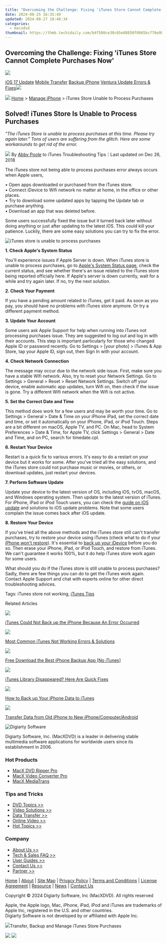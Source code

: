 ```yaml
---
title: "Overcoming the Challenge: Fixing 'iTunes Store Cannot Complete Purchases Now'"
date: 2024-08-25 16:35:49
updated: 2024-08-27 10:48:34
categories:
  - macxdvd
thumbnail: https://thmb.techidaily.com/b4f580ce30c65e88850f0865bcf76e9b30f93eff5e8a5ffb4e4a9c4a1397858e.jpg
---
```


## Overcoming the Challenge: Fixing 'iTunes Store Cannot Complete Purchases Now'

[![](https://www.macxdvd.com/itunes/../image-style/new-seo/icon10.png)](https://tools.techidaily.com/macxdvd/products/)

[iOS 17 Update](https://tools.techidaily.com/macxdvd/products/) [Mobile Transfer](https://tools.techidaily.com/macxdvd/products/) [Backup iPhone](https://tools.techidaily.com/macxdvd/products/) [Ventura Update Errors & Fixes](https://tools.techidaily.com/macxdvd/products/)![](https://www.macxdvd.com/itunes/../mobile/article-image/hot.gif) 



![](https://www.macxdvd.com/itunes/../image-style/new-seo/icon7.png) [Home](https://tools.techidaily.com/macxdvd/products/) \> [Manage iPhone](https://tools.techidaily.com/macxdvd/products/) \> iTunes Store Unable to Process Purchases

## Solved! iTunes Store Is Unable to Process Purchases



_"The iTunes Store is unable to process purchases at this time. Please try again later." Tons of users are suffering from the glitch. Here are some workarounds to get rid of the error._ 

![](https://www.macxdvd.com/itunes/../image-style/new-seo/icon6.png) By [Abby Poole](https://www.linkedin.com/in/abby-poole-6822b0104/) to iTunes Troubleshooting Tips｜Last updated on Dec 26, 2018

The iTunes store not being able to process purchases error always occurs when Apple users,

• Open apps downloaded or purchased from the iTunes store.  
 • Connect iDevice to Wifi network no matter at home, in the office or other places.  
 • Try to download some updated apps by tapping the Update tab or purchase anything.  
 • Download an app that was deleted before.

Some users successfully fixed the issue but it turned back later without doing anything or just after updating to the latest iOS. This could kill your patience. Luckily, there are some easy solutions you can try to fix the error.

![iTunes store is unable to process purchases](https://www.macxdvd.com/itunes/article-image/itunes-store-not-processing-purchases.jpg)



**1\. Check Apple's System Status**

You'll experience issues if Apple Server is down. When iTunes store is unable to process purchases, go to [Apple's System Status page](https://www.apple.com/support/systemstatus/), check the current status, and see whether there's an issue related to the iTunes store being reported officially here. If Apple's server is down currently, wait for a while and try again later. If no, try the next solution.

**2\. Check Your Payment**

If you have a pending amount related to iTunes, get it paid. As soon as you pay, you should have no problems with iTunes store anymore. Or try a different payment method. 

**3\. Update Your Account**

Some users ask Apple Support for help when running into iTunes not processing purchases issue. They are suggested to log out and log in with their accounts. This step is important particularly for those who changed Apple ID or password recently. Go to Settings > \[your photo\] > iTunes & App Store, tap your Apple ID, sign out, then Sign In with your account. 

**4\. Check Network Connection**

The message may occur due to the network side issue. First, make sure you have a stable Wifi network. Also, try to reset your Network Settings. Go to Settings > General > Reset > Reset Network Settings. Switch off your device, enable automatic app updates, turn Wifi on, then check if the issue is gone. Try a different Wifi network when the Wifi is not active. 

**5\. Set the Correct Date and Time**

This method does work for a few users and may be worth your time. Go to Settings > General > Date & Time on your iPhone iPad, set the correct date and time, or set it automatically on your iPhone, iPad, or iPod Touch. Steps are a bit different on macOS, Apple TV, and PC. On Mac, head to System Preferences > Date & Time, for Apple TV, click Settings > General > Date and Time, and on PC, search for timedate.cpl. 

**6\. Restart Your Device**

Restart is a quick fix to various errors. It's easy to do a restart on your device but it works for some. After you've tried all the easy solutions, and the iTunes store could not purchase music or movies, or others, or download updates, just restart your devices. 

**7\. Perform Software Update** 

Update your device to the latest version of OS, including iOS, tvOS, macOS, and Windows operating system. Then update to the latest version of iTunes. For iPhone, iPad or iPod Touch users, you can check the [guide on iOS update](https://tools.techidaily.com/macxdvd/products/) and solutions to iOS update problems. Note that some users complain the issue comes back after iOS update. 

**8\. Restore Your Device** 

If you've tried all the above methods and the iTunes store still can't transfer purchases, try to restore your device using iTunes (check what to do if your [iPhone won't restore](https://tools.techidaily.com/macxdvd/products/)). It's essential to [back up your iDevice](https://tools.techidaily.com/macxdvd/products/) before you do so. Then erase your iPhone, iPad, or iPod Touch, and restore from iTunes. We can't guarantee it works 100%, but it do help iTunes store work again for some users. 

What should you do if the iTunes store is still unable to process purchases? Sadly, there are few things you can do to get the iTunes work again. Contact Apple Support and chat with experts online for other direct troubleshooting advices. 

 Tags: iTunes store not working, [iTunes Tips](https://tools.techidaily.com/macxdvd/products/) 



Related Articles

![](https://www.macxdvd.com/itunes/../image-style/new-seo/pic7.jpg)

[iTunes Could Not Back up the iPhone Because An Error Occurred](https://tools.techidaily.com/macxdvd/products/) 

![](https://www.macxdvd.com/itunes/../image-style/new-seo/pic6.jpg)

[Most Common iTunes Not Working Errors & Solutions](https://tools.techidaily.com/macxdvd/products/) 

![](https://www.macxdvd.com/itunes/../image-style/new-seo/pic5.jpg)

[Free Download the Best iPhone Backup App \[No iTunes\]](https://tools.techidaily.com/macxdvd/products/) 

![](https://www.macxdvd.com/itunes/../image-style/new-seo/pic4.jpg)

[iTunes Library Disappeared? Here Are Quick Fixes](https://tools.techidaily.com/macxdvd/products/) 

![](https://www.macxdvd.com/itunes/../image-style/new-seo/pic3.jpg)

[How to Back up Your iPhone Data to iTunes](https://tools.techidaily.com/macxdvd/products/) 

![](https://www.macxdvd.com/itunes/../image-style/new-seo/pic2.jpg)

[Transfer Data from Old iPhone to New iPhone/Computer/Android](https://tools.techidaily.com/macxdvd/products/) 



![Digiarty Software](https://www.macxdvd.com/itunes/../icon/logo.png) 

Digiarty Software, Inc. (MacXDVD) is a leader in delivering stable multimedia software applications for worldwide users since its establishment in 2006.

### Hot Products

* [MacX DVD Ripper Pro](https://tools.techidaily.com/macxdvd/products/)
* [MacX Video Converter Pro](https://tools.techidaily.com/macxdvd/products/)
* [MacX MediaTrans](https://tools.techidaily.com/macxdvd/products/)

### Tips and Tricks

* [DVD Topics >>](https://tools.techidaily.com/macxdvd/products/)
* [Video Solutions >>](https://tools.techidaily.com/macxdvd/products/)
* [Data Transfer >>](https://tools.techidaily.com/macxdvd/products/)
* [Online Video >>](https://tools.techidaily.com/macxdvd/products/)
* [Hot Topics >>](https://tools.techidaily.com/macxdvd/products/)

### Company

* [About Us >>](https://tools.techidaily.com/macxdvd/products/)
* [Tech & Sales FAQ >>](https://tools.techidaily.com/macxdvd/products/)
* [User Guides >>](https://tools.techidaily.com/macxdvd/products/)
* [Contact Us >>](https://tools.techidaily.com/macxdvd/products/)
* [Partner >>](https://tools.techidaily.com/macxdvd/products/)



[Home](https://tools.techidaily.com/macxdvd/products/) | [About](https://tools.techidaily.com/macxdvd/products/) | [Site Map](https://tools.techidaily.com/macxdvd/products/) | [Privacy Policy](https://tools.techidaily.com/macxdvd/products/) | [Terms and Conditions](https://tools.techidaily.com/macxdvd/products/) | [License Agreement](https://tools.techidaily.com/macxdvd/products/) | [Resource](https://tools.techidaily.com/macxdvd/products/) | [News](https://tools.techidaily.com/macxdvd/products/) | [Contact Us](https://tools.techidaily.com/macxdvd/products/)

Copyright © 2024 Digiarty Software, Inc (MacXDVD). All rights reserved

Apple, the Apple logo, Mac, iPhone, iPad, iPod and iTunes are trademarks of Apple Inc, registered in the U.S. and other countries.  
Digiarty Software is not developed by or affiliated with Apple Inc.



![](https://www.macxdvd.com/itunes/../mediatrans/img/icon.png)Transfer, Backup and Manage iTunes Store Purchases

[![](https://www.macxdvd.com/itunes/../image-style/new-seo/btn-mac-top.png)](https://tools.techidaily.com/macxdvd/products/) [![](https://www.macxdvd.com/itunes/../image-style/new-seo/btn-win-top.png)](https://tools.techidaily.com/winxdvd/products/)

<ins class="adsbygoogle"
     style="display:block"
     data-ad-format="autorelaxed"
     data-ad-client="ca-pub-7571918770474297"
     data-ad-slot="1223367746"></ins>



<ins class="adsbygoogle"
     style="display:block"
     data-ad-client="ca-pub-7571918770474297"
     data-ad-slot="8358498916"
     data-ad-format="auto"
     data-full-width-responsive="true"></ins>
